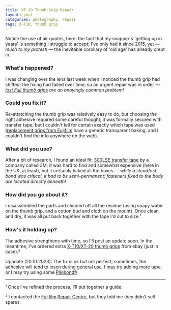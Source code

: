 ```yaml
---
title: XT-10 Thumb-Grip Repair
layout: post
categories: photography, repair
tags: X-T10, thumb grip
---
```


Notice the use of air quotes, here: the fact that my snapper's 'getting up in years' is something I struggle to accept; I've only had it since 2015, yet — _much to my protest!_ — the inevitable corollary of 'old age' has already crept in.

### What's happened? ###

I was changing over the lens last week when I noticed the thumb grip had shifted; the fixing had failed over time, so an urgent repair was in order — _[lost Fuji thumb grips](https://www.dpreview.com/forums/thread/4343992) are an anoyingly common problem!_

### Could you fix it? ###

Re-attatching the thumb grip was relatively easy to do, but choosing the right adhesive required some careful thought; it was formally secured with transfer tape, but I couldn't tell for certain exactly which tape was used ([replacement grips from Fujifilm](https://m.youtube.com/watch?v=cjHktODe0qU&pp=ygUQeC10MTAgdGh1bWIgZ3JpcA%3D%3D) have a generic transparent baking, and I couldn't find the info anywhere on the web). 

### What did you use? ###

After a bit of research, I found an ideal fit: [300LSE transfer tape](https://technicaldatasheets.3m.com/en_US?pif=000044?locale=en-US) by a company called 3M; it was hard to find and somewhat expensive (here in the UK, at least), but it certainly ticked all the boxes — _while a steadfast bond was critical, it had to be semi-permanent; fasteners fixed to the body are located directly beneath!_

### How did you go about it? ###

I disassembled the parts and cleaned off all the residue (using soapy water on the thumb grip, and a cotton bud and cloth on the mount). Once clean and dry, it was all put back together with the tape I'd cut to size.¹

### How's it holding up? ###

The adhesive strengthens with time, so I'll post an update soon. In the meantime, I've ordered extra [X-T10/XT-20 thumb grips](https://www.ebay.co.uk/sch/i.html?_from=R40&_trksid=p2047675.m570.l1313&_nkw=fuji+x-t10+thumb+grip&_sacat=0) from ebay (just in case).²

Upadate (20.10.2023): The fix is ok but not perfect; sometimes, the adhesive will tend to losen during general use. I may try adding more tape, or I may try using some [Pliobond®](https://ruscoe.com/products/adhesives/).

---

¹ Once I've refined the process, I'll put together a guide.

² I contacted the [Fujifilm Repair Centre](https://repairs.fujifilm.eu/en/fujifilm-repair-centre/?zr=uk), but they told me they didn't sell spares.
